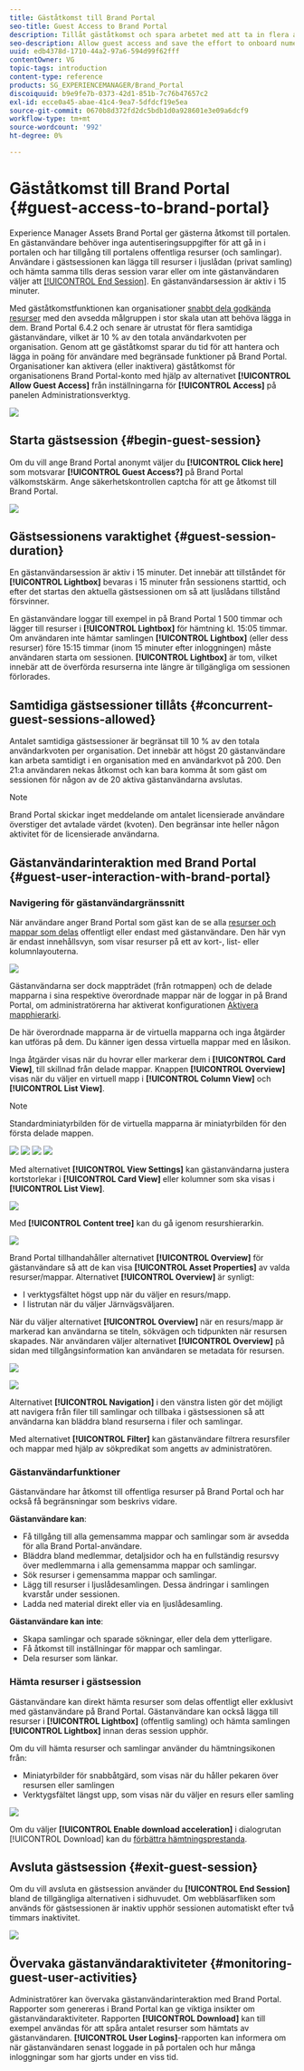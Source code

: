 ```yaml
---
title: Gäståtkomst till Brand Portal
seo-title: Guest Access to Brand Portal
description: Tillåt gäståtkomst och spara arbetet med att ta in flera användare utan autentisering.
seo-description: Allow guest access and save the effort to onboard numerous users without authentication.
uuid: edb4378d-1710-44a2-97a6-594d99f62fff
contentOwner: VG
topic-tags: introduction
content-type: reference
products: SG_EXPERIENCEMANAGER/Brand_Portal
discoiquuid: b9e9fe7b-0373-42d1-851b-7c76b47657c2
exl-id: ecce0a45-abae-41c4-9ea7-5dfdcf19e5ea
source-git-commit: 0670b8d372fd2dc5bdb1d0a928601e3e09a6dcf9
workflow-type: tm+mt
source-wordcount: '992'
ht-degree: 0%

---
```


# Gäståtkomst till Brand Portal {#guest-access-to-brand-portal}

Experience Manager Assets Brand Portal ger gästerna åtkomst till portalen. En gästanvändare behöver inga autentiseringsuppgifter för att gå in i portalen och har tillgång till portalens offentliga resurser (och samlingar). Användare i gästsessionen kan lägga till resurser i ljuslådan (privat samling) och hämta samma tills deras session varar eller om inte gästanvändaren väljer att [[!UICONTROL End Session]](#exit-guest-session). En gästanvändarsession är aktiv i 15 minuter.

Med gäståtkomstfunktionen kan organisationer [snabbt dela godkända resurser](../using/brand-portal-sharing-folders.md#how-to-share-folders) med den avsedda målgruppen i stor skala utan att behöva lägga in dem. Brand Portal 6.4.2 och senare är utrustat för flera samtidiga gästanvändare, vilket är 10 % av den totala användarkvoten per organisation. Genom att ge gäståtkomst sparar du tid för att hantera och lägga in poäng för användare med begränsade funktioner på Brand Portal.\
Organisationer kan aktivera (eller inaktivera) gäståtkomst för organisationens Brand Portal-konto med hjälp av alternativet **[!UICONTROL Allow Guest Access]** från inställningarna för **[!UICONTROL Access]** på panelen Administrationsverktyg.

<!--
Comment Type: annotation
Last Modified By: mgulati
Last Modified Date: 2018-08-17T10:42:59.879-0400
Removed the first para: "AEM Assets Brand Portal allows public users to enter the portal anonymously and have restricted access to the allowed public resources as guests. Organization users with guest role need not seek access and authentication from administrators."
-->

![](assets/enable-guest-access.png)

## Starta gästsession {#begin-guest-session}

Om du vill ange Brand Portal anonymt väljer du **[!UICONTROL Click here]** som motsvarar **[!UICONTROL Guest Access?]** på Brand Portal välkomstskärm. Ange säkerhetskontrollen captcha för att ge åtkomst till Brand Portal.

![](assets/bp-login-screen.png)

## Gästsessionens varaktighet {#guest-session-duration}

En gästanvändarsession är aktiv i 15 minuter.
Det innebär att tillståndet för **[!UICONTROL Lightbox]** bevaras i 15 minuter från sessionens starttid, och efter det startas den aktuella gästsessionen om så att ljuslådans tillstånd försvinner.

En gästanvändare loggar till exempel in på Brand Portal 1 500 timmar och lägger till resurser i **[!UICONTROL Lightbox]** för hämtning kl. 15:05 timmar. Om användaren inte hämtar samlingen **[!UICONTROL Lightbox]** (eller dess resurser) före 15:15 timmar (inom 15 minuter efter inloggningen) måste användaren starta om sessionen. **[!UICONTROL Lightbox]** är tom, vilket innebär att de överförda resurserna inte längre är tillgängliga om sessionen förlorades.

## Samtidiga gästsessioner tillåts {#concurrent-guest-sessions-allowed}

Antalet samtidiga gästsessioner är begränsat till 10 % av den totala användarkvoten per organisation. Det innebär att högst 20 gästanvändare kan arbeta samtidigt i en organisation med en användarkvot på 200. Den 21:a användaren nekas åtkomst och kan bara komma åt som gäst om sessionen för någon av de 20 aktiva gästanvändarna avslutas.

>[!NOTE]
>
>Brand Portal skickar inget meddelande om antalet licensierade användare överstiger det avtalade värdet (kvoten). Den begränsar inte heller någon aktivitet för de licensierade användarna.

## Gästanvändarinteraktion med Brand Portal {#guest-user-interaction-with-brand-portal}

### Navigering för gästanvändargränssnitt

När användare anger Brand Portal som gäst kan de se alla [resurser och mappar som delas](../using/brand-portal-sharing-folders.md#sharefolders) offentligt eller endast med gästanvändare. Den här vyn är endast innehållsvyn, som visar resurser på ett av kort-, list- eller kolumnlayouterna.

![](assets/disabled-folder-hierarchy1.png)

Gästanvändarna ser dock mappträdet (från rotmappen) och de delade mapparna i sina respektive överordnade mappar när de loggar in på Brand Portal, om administratörerna har aktiverat konfigurationen [Aktivera mapphierarki](../using/brand-portal-general-configuration.md#main-pars-header-1621071021).

De här överordnade mapparna är de virtuella mapparna och inga åtgärder kan utföras på dem. Du känner igen dessa virtuella mappar med en låsikon.

Inga åtgärder visas när du hovrar eller markerar dem i **[!UICONTROL Card View]**, till skillnad från delade mappar. Knappen **[!UICONTROL Overview]** visas när du väljer en virtuell mapp i **[!UICONTROL Column View]** och **[!UICONTROL List View]**.

>[!NOTE]
>
>Standardminiatyrbilden för de virtuella mapparna är miniatyrbilden för den första delade mappen.

![](assets/enabled-hierarchy1.png) ![](assets/hierarchy1-nonadmin.png) ![](assets/hierarchy-nonadmin.png) ![](assets/hierarchy2-nonadmin.png)

Med alternativet **[!UICONTROL View Settings]** kan gästanvändarna justera kortstorlekar i **[!UICONTROL Card View]** eller kolumner som ska visas i **[!UICONTROL List View]**.

![](assets/nav-guest-user.png)

Med **[!UICONTROL Content tree]** kan du gå igenom resurshierarkin.

![](assets/guest-login-ui.png)

Brand Portal tillhandahåller alternativet **[!UICONTROL Overview]** för gästanvändare så att de kan visa **[!UICONTROL Asset Properties]** av valda resurser/mappar. Alternativet **[!UICONTROL Overview]** är synligt:

* I verktygsfältet högst upp när du väljer en resurs/mapp.
* I listrutan när du väljer Järnvägsväljaren.

När du väljer alternativet **[!UICONTROL Overview]** när en resurs/mapp är markerad kan användarna se titeln, sökvägen och tidpunkten när resursen skapades. När användaren väljer alternativet **[!UICONTROL Overview]** på sidan med tillgångsinformation kan användaren se metadata för resursen.

![](assets/overview-option-1.png)

![](assets/overview-rail-selector-1.png)

Alternativet **[!UICONTROL Navigation]** i den vänstra listen gör det möjligt att navigera från filer till samlingar och tillbaka i gästsessionen så att användarna kan bläddra bland resurserna i filer och samlingar.

Med alternativet **[!UICONTROL Filter]** kan gästanvändare filtrera resursfiler och mappar med hjälp av sökpredikat som angetts av administratören.

### Gästanvändarfunktioner

Gästanvändare har åtkomst till offentliga resurser på Brand Portal och har också få begränsningar som beskrivs vidare.

**Gästanvändare kan**:

* Få tillgång till alla gemensamma mappar och samlingar som är avsedda för alla Brand Portal-användare.
* Bläddra bland medlemmar, detaljsidor och ha en fullständig resursvy över medlemmarna i alla gemensamma mappar och samlingar.
* Sök resurser i gemensamma mappar och samlingar.
* Lägg till resurser i ljuslådesamlingen. Dessa ändringar i samlingen kvarstår under sessionen.
* Ladda ned material direkt eller via en ljuslådesamling.

**Gästanvändare kan inte**:

* Skapa samlingar och sparade sökningar, eller dela dem ytterligare.
* Få åtkomst till inställningar för mappar och samlingar.
* Dela resurser som länkar.

### Hämta resurser i gästsession

Gästanvändare kan direkt hämta resurser som delas offentligt eller exklusivt med gästanvändare på Brand Portal. Gästanvändare kan också lägga till resurser i **[!UICONTROL Lightbox]** (offentlig samling) och hämta samlingen **[!UICONTROL Lightbox]** innan deras session upphör.

Om du vill hämta resurser och samlingar använder du hämtningsikonen från:

* Miniatyrbilder för snabbåtgärd, som visas när du håller pekaren över resursen eller samlingen
* Verktygsfältet längst upp, som visas när du väljer en resurs eller samling

![](assets/download-on-guest.png)

Om du väljer **[!UICONTROL Enable download acceleration]** i dialogrutan [!UICONTROL Download] kan du [förbättra hämtningsprestanda](../using/accelerated-download.md).

## Avsluta gästsession {#exit-guest-session}

Om du vill avsluta en gästsession använder du **[!UICONTROL End Session]** bland de tillgängliga alternativen i sidhuvudet. Om webbläsarfliken som används för gästsessionen är inaktiv upphör sessionen automatiskt efter två timmars inaktivitet.

![](assets/end-guest-session.png)

## Övervaka gästanvändaraktiviteter {#monitoring-guest-user-activities}

Administratörer kan övervaka gästanvändarinteraktion med Brand Portal. Rapporter som genereras i Brand Portal kan ge viktiga insikter om gästanvändaraktiviteter. Rapporten **[!UICONTROL Download]** kan till exempel användas för att spåra antalet resurser som hämtats av gästanvändaren. **[!UICONTROL User Logins]**-rapporten kan informera om när gästanvändaren senast loggade in på portalen och hur många inloggningar som har gjorts under en viss tid.
